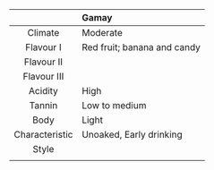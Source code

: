 |  | Gamay |
|:---:|:--- |
| Climate | Moderate |
| Flavour I | Red fruit; banana and candy|
| Flavour II |  | 
| Flavour III |  | 
| Acidity | High |
| Tannin | Low to medium |
| Body | Light |
| Characteristic | Unoaked, Early drinking |
| Style |  |
|  |  |

